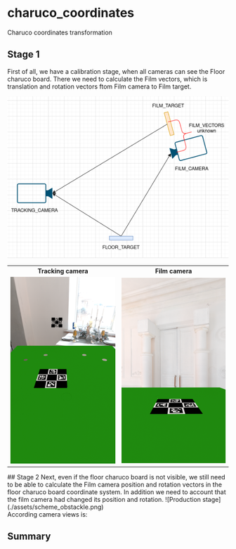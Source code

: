 # charuco_coordinates
Charuco coordinates transformation

## Stage 1
First of all, we have a calibration stage, when all cameras can see the Floor charuco board.
There we need to calculate the Film vectors, which is translation and rotation vectors ftom Film camera to Film target.<br>
<div align="center">
<img src="./assets/scheme_no_obstacle.png"><br>
<table style="border: none;">
    <tr>
        <th style="border: none;">Tracking camera</th>
        <th style="border: none;">Film camera</th>
    </tr>
    <tr>
        <td style="border: none;"><img src="./renders/0/TrackingCameraView.png" width="300"></td>
        <td style="border: none;"><img src="./renders/0/FilmCameraView.png" width="300"></td>
    </tr>
</table>
</div>
## Stage 2
Next, even if the floor charuco board is not visible, we still need to be able to calculate the Film camera position and rotation vectors in the floor charuco board coordinate system. In addition we need to account that the film camera had changed its position and rotation.  
![Production stage](./assets/scheme_obstackle.png)<br>
According camera views is:<br>

## Summary
